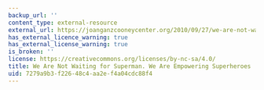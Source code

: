 ```yaml
---
backup_url: ''
content_type: external-resource
external_url: https://joanganzcooneycenter.org/2010/09/27/we-are-not-waiting-for-superman-we-are-empowering-superheroes/
has_external_licence_warning: true
has_external_license_warning: true
is_broken: ''
license: https://creativecommons.org/licenses/by-nc-sa/4.0/
title: We Are Not Waiting for Superman. We Are Empowering Superheroes
uid: 7279a9b3-f226-48c4-aa2e-f4a04cdc88f4
---
```

